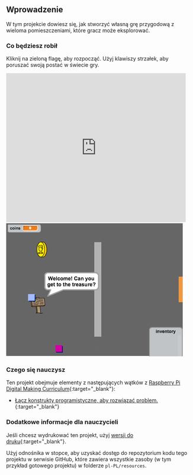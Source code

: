 ## Wprowadzenie

W tym projekcie dowiesz się, jak stworzyć własną grę przygodową z wieloma pomieszczeniami, które gracz może eksplorować.

### Co będziesz robił

Kliknij na zieloną flagę, aby rozpocząć. Użyj klawiszy strzałek, aby poruszać swoją postać w świecie gry.

<div class="scratch-preview">
  <iframe allowtransparency="true" width="485" height="402" src="https://scratch.mit.edu/projects/embed/34248822/?autostart=false" frameborder="0"></iframe>
  <img src="images/world-final.png">
</div>

### Czego się nauczysz

Ten projekt obejmuje elementy z następujących wątków z [Raspberry Pi Digital Making Curriculum](http://rpf.io/curriculum){:target="_blank"}:

+ [Łącz konstrukty programistyczne, aby rozwiązać problem.](https://www.raspberrypi.org/curriculum/programming/builder){:target="_blank"}

### Dodatkowe informacje dla nauczycieli

Jeśli chcesz wydrukować ten projekt, użyj [wersji do druku](https://projects.raspberrypi.org/en/projects/create-your-own-world/print){:target="_blank"}.

Użyj odnośnika w stopce, aby uzyskać dostęp do repozytorium kodu tego projektu w serwisie GitHub, które zawiera wszystkie zasoby (w tym przykład gotowego projektu) w folderze `pl-PL/resources`.